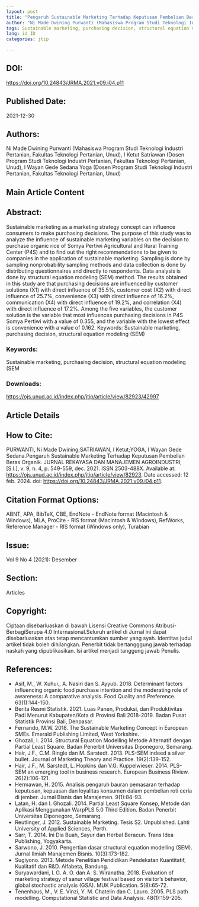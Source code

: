 ```yaml
---
layout: post
title: "Pengaruh Sustainable Marketing Terhadap Keputusan Pembelian Beras Organik"
author: "Ni Made Dwining Purwanti (Mahasiswa Program Studi Teknologi Industri Pertanian, Fakultas Teknologi Pertanian, Unud), I Ketut Satriawan (Dosen Program Studi Teknologi Industri Pertanian, Fakultas Teknologi Pertanian, Unud), I Wayan Gede Sedana Yoga (Dosen Program Studi Teknologi Industri Pertanian, Fakultas Teknologi Pertanian, Unud)"
tags: Sustainable marketing, purchasing decision, structural equation modeling (SEM
lang: id_ID
categories: jtip

---
```


## DOI:
https://doi.org/10.24843/JRMA.2021.v09.i04.p11

## Published Date:
2021-12-30

## Authors:
Ni Made Dwining Purwanti (Mahasiswa Program Studi Teknologi Industri Pertanian, Fakultas Teknologi Pertanian, Unud), I Ketut Satriawan (Dosen Program Studi Teknologi Industri Pertanian, Fakultas Teknologi Pertanian, Unud), I Wayan Gede Sedana Yoga (Dosen Program Studi Teknologi Industri Pertanian, Fakultas Teknologi Pertanian, Unud)

## Main Article Content

## Abstract:
Sustainable marketing as a marketing strategy concept can influence consumers to make purchasing decisions. The purpose of this study was to analyze the influence of sustainable marketing variables on the decision to purchase organic rice of Somya Pertiwi Agricultural and Rural Training Center (P4S) and to find out the right recommendations to be given to companies in the application of sustainable marketing. Sampling is done by sampling nonprobability sampling methods and data collection is done by distributing questionnaires and directly to respondents. Data analysis is done by structural equation modeling (SEM) method. The results obtained in this study are that purchasing decisions are influenced by customer solutions (X1) with direct influence of 35.5%, customer cost (X2) with direct influence of 25.7%, convenience (X3) with direct influence of 16.2%, communication (X4) with direct influence of 19.2%, and correlation (X4) with direct influence of 17.2%. Among the five variables, the customer solution is the variable that most influences purchasing decisions in P4S Somya Pertiwi with a value of 0.355, and the variable with the lowest effect is convenience with a value of 0.162. 
Keywords: Sustainable marketing, purchasing decision, structural equation modeling (SEM)

### Keywords:
Sustainable marketing, purchasing decision, structural equation modeling (SEM

### Downloads:
https://ojs.unud.ac.id/index.php/jtip/article/view/82923/42997

## Article Details

## How to Cite:
PURWANTI, Ni Made Dwining;SATRIAWAN, I Ketut;YOGA, I Wayan Gede Sedana.Pengaruh Sustainable Marketing Terhadap Keputusan Pembelian Beras Organik.
JURNAL REKAYASA DAN MANAJEMEN AGROINDUSTRI, [S.l.], v. 9, n. 4, p. 549-559, dec. 2021. ISSN 2503-488X.
Available at: <https://ojs.unud.ac.id/index.php/jtip/article/view/82923>. Date accessed: 12 feb. 2024.
doi: https://doi.org/10.24843/JRMA.2021.v09.i04.p11.

## Citation Format Options:
ABNT, APA, BibTeX, CBE, EndNote - EndNote format (Macintosh & Windows), MLA, ProCite - RIS format (Macintosh & Windows), RefWorks, Reference Manager - RIS format (Windows only), Turabian

## Issue:
Vol 9 No 4 (2021): Desember

## Section:
Articles

## Copyright:
Ciptaan disebarluaskan di bawah Lisensi Creative Commons Atribusi-BerbagiSerupa 4.0 Internasional.Seluruh artikel di Jurnal ini dapat disebarluaskan atas tetap mencantumkan sumber yang syah. Identitas judul artikel tidak boleh dihilangkan. Penerbit tidak bertangggung jawab terhadap naskah yang dipublikasikan. Isi artikel menjadi tanggung jawab Penulis.

## References:
- Asif, M., W. Xuhui., A. Nasiri dan S. Ayyub. 2018. Determinant factors influencing organic food purchase intention and the moderating role of awareness: A comparative analysis. Food Quality and Preference. 63(1):144-150.
- Berita Resmi Statistik. 2021. Luas Panen, Produksi, dan Produktivitas Padi Menurut Kabupaten/Kota di Provinsi Bali 2018-2019. Badan Pusat Statistik Provinsi Bali, Denpasar.
- Fernando, M.W. 2018. The Sustainable Marketing Concept in European SMEs. Emerald Publishing Limited, West Yorkshire.
- Ghozali, I. 2014. Structural Equation Modelling Metode Alternatif dengan Partial Least Square. Badan Penerbit Universitas Diponegoro, Semarang.
- Hair, J.F., C.M. Ringle dan M. Sarstedt. 2013. PLS-SEM indeed a silver bullet. Journal of Marketing Theory and Practice. 19(2):139-152.
- Hair, J.F., M. Sarstedt, L. Hopkins dan V.G. Kuppelwieser. 2014. PLS-SEM an emerging tool in business research. European Business Riview. 26(2):106-121.
- Hermawan, H. 2015. Analisis pengaruh bauran pemasaran terhadap keputusan, kepuasan dan loyalitas konsumen dalam pembelian roti ceria di jember. Jurnal Bisnis dan Manajemen. 9(1):84-93.
- Latan, H. dan I. Ghozali. 2014. Partial Least Square Konsep, Metode dan Aplikasi Menggunakan WarpPLS 5.0 Third Edition. Badan Penerbit Universitas Diponegoro, Semarang.
- Reutlinger, J. 2012. Sustainable Marketing. Tesis S2. Unpublished. Lahti University of Applied Sciences, Perth.
- Sarr, T. 2014. Ini Dia Buah, Sayur dan Herbal Beracun. Trans Idea Publishing, Yogyakarta.
- Sarwono, J. 2010. Pengertian dasar structural equation modelling (SEM). Jurnal Ilmiah Manajemen Bisnis. 10(3):173-182.
- Sugiyono. 2013. Metode Penelitian Pendidikan Pendekatan Kuantitatif, Kualitatif dan R&D. Alfabeta, Bandung.
- Suryawardani, I. G. A. O. dan A. S. Wiranatha. 2018. Evaluation of marketing strategy of sanur village festival based on visitor’s behavior, global stochastic analysis (GSA). MUK Publication. 5(8):65-72.
- Tenenhaus, M., V. E. Vinzi, Y. M. Chatelin dan C. Lauro. 2005. PLS path modelling. Computational Statistic and Data Analysis. 48(1):159-205.

